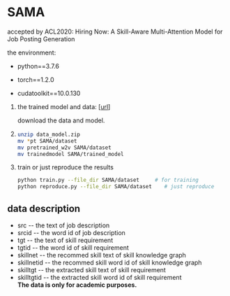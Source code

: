 # SAMA
 accepted by ACL2020: Hiring Now: A Skill-Aware Multi-Attention Model for Job Posting Generation

the environment:

+ python==3.7.6

+ torch==1.2.0

+ cudatoolkit==10.0.130

  

1. the trained model and data: [[url](https://drive.google.com/open?id=15bQqsOTVZrVbi-ivxfiYAALHohYQnt6P)]

   download the data and model.  


2. ```bash
   unzip data_model.zip
   mv *pt SAMA/dataset
   mv pretrained_w2v SAMA/dataset
   mv trainedmodel SAMA/trained_model
   ```

3. train or just reproduce the results

   ```bash
   python train.py --file_dir SAMA/dataset     # for training
   python reproduce.py --file_dir SAMA/dataset    # just reproduce
   ```

## data description
+ src -- the text of job description  
+ srcid -- the word id of job description  
+ tgt -- the text of skill requirement  
+ tgtid -- the word id of skill requirement  
+ skillnet -- the recommed skill text of skill knowledge graph  
+ skillnetid -- the recommed skill word id of skill knowledge graph  
+ skilltgt -- the extracted skill text of skill requirement  
+ skilltgtid -- the extracted skill word id of skill requirement  
**The data is only for academic purposes.**
